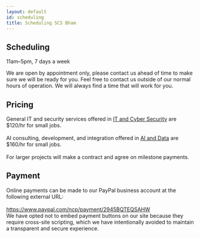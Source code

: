 ```yaml
---
layout: default
id: scheduling
title: Scheduling SCS Bham
---
```

<div id="scroll-to" class="main-content-box"> <div class="main-content">
<h2>Scheduling</h2>
<p> 11am–5pm, 7 days a week </p>
<p class="main-deets"> We are open by appointment only, please contact us ahead of time to make sure we will be ready for you. Feel free to contact us outside of our normal hours of operation. We will always find a time that will work for you.  </p>
</div></div>

<div class="main-content-box"> <div class="main-content">
<h2> Pricing </h2>
<p class="main-deets">
General IT and security services offered in <a href="it.html">IT and Cyber Security</a> are $120/hr for small jobs.<br>
<br>
AI consulting, development, and integration offered in <a href="ai.html">AI and Data</a> are $160/hr for small jobs.<br>
<br>
For larger projects will make a contract and agree on milestone payments.
</p></div></div>

<div class="main-content-box"> <div class="main-content">
<h2> Payment </h2>
<p class="main-deets">
Online payments can be made to our PayPal business account at the following external URL:<br>
<br>
<a class="main-deets" href="https://www.paypal.com/ncp/payment/2945BQTEQSAHW" target="_blank" rel="noopener">
  https://www.paypal.com/ncp/payment/2945BQTEQSAHW
</a>
<br>
We have opted not to embed payment buttons on our site because they require cross-site scripting, which we have intentionally avoided to maintain a transparent and secure experience.
</p>
</div></div>
